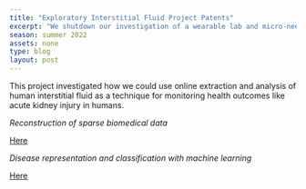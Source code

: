 ```yaml
---
title: "Exploratory Interstitial Fluid Project Patents"
excerpt: "We shutdown our investigation of a wearable lab and micro-needle array for online proteome analysis. Some patents from the effort apear here."
season: summer 2022
assets: none
type: blog
layout: post
---
```


This project investigated how we could use online extraction and analysis of human interstitial fluid as a technique for monitoring health outcomes like acute kidney injury in humans.  

*Reconstruction of sparse biomedical data* 

[Here](https://scholar.google.com/citations?view_op=view_citation&hl=en&user=WPewiKcAAAAJ&sortby=pubdate&citation_for_view=WPewiKcAAAAJ:tOudhMTPpwUC) 

*Disease representation and classification with machine learning* 

[Here](https://scholar.google.com/citations?view_op=view_citation&hl=en&user=WPewiKcAAAAJ&sortby=pubdate&citation_for_view=WPewiKcAAAAJ:08ZZubdj9fEC)